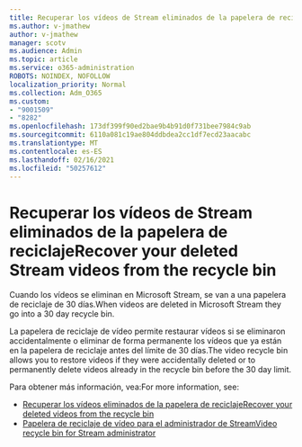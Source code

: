 ```yaml
---
title: Recuperar los vídeos de Stream eliminados de la papelera de reciclaje
ms.author: v-jmathew
author: v-jmathew
manager: scotv
ms.audience: Admin
ms.topic: article
ms.service: o365-administration
ROBOTS: NOINDEX, NOFOLLOW
localization_priority: Normal
ms.collection: Adm_O365
ms.custom:
- "9001509"
- "8282"
ms.openlocfilehash: 173df399f90ed2bae9b4b91d0f731bee7984c9ab
ms.sourcegitcommit: 6110a081c19ae804ddbdea2cc1df7ecd23aacabc
ms.translationtype: MT
ms.contentlocale: es-ES
ms.lasthandoff: 02/16/2021
ms.locfileid: "50257612"
---
```

# <a name="recover-your-deleted-stream-videos-from-the-recycle-bin"></a><span data-ttu-id="e21f4-102">Recuperar los vídeos de Stream eliminados de la papelera de reciclaje</span><span class="sxs-lookup"><span data-stu-id="e21f4-102">Recover your deleted Stream videos from the recycle bin</span></span>

<span data-ttu-id="e21f4-103">Cuando los vídeos se eliminan en Microsoft Stream, se van a una papelera de reciclaje de 30 días.</span><span class="sxs-lookup"><span data-stu-id="e21f4-103">When videos are deleted in Microsoft Stream they go into a 30 day recycle bin.</span></span>

<span data-ttu-id="e21f4-104">La papelera de reciclaje de vídeo permite restaurar vídeos si se eliminaron accidentalmente o eliminar de forma permanente los vídeos que ya están en la papelera de reciclaje antes del límite de 30 días.</span><span class="sxs-lookup"><span data-stu-id="e21f4-104">The video recycle bin allows you to restore videos if they were accidentally deleted or to permanently delete videos already in the recycle bin before the 30 day limit.</span></span>

<span data-ttu-id="e21f4-105">Para obtener más información, vea:</span><span class="sxs-lookup"><span data-stu-id="e21f4-105">For more information, see:</span></span>

- [<span data-ttu-id="e21f4-106">Recuperar los vídeos eliminados de la papelera de reciclaje</span><span class="sxs-lookup"><span data-stu-id="e21f4-106">Recover your deleted videos from the recycle bin</span></span>](https://docs.microsoft.com/stream/portal-my-recycle-bin)
- [<span data-ttu-id="e21f4-107">Papelera de reciclaje de vídeo para el administrador de Stream</span><span class="sxs-lookup"><span data-stu-id="e21f4-107">Video recycle bin for Stream administrator</span></span>](https://docs.microsoft.com/stream/admin-recycle-bin)
